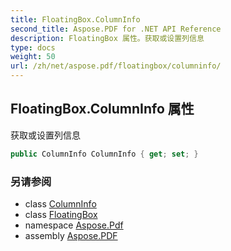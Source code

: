 ```yaml
---
title: FloatingBox.ColumnInfo
second_title: Aspose.PDF for .NET API Reference
description: FloatingBox 属性。获取或设置列信息
type: docs
weight: 50
url: /zh/net/aspose.pdf/floatingbox/columninfo/
---
```

## FloatingBox.ColumnInfo 属性

获取或设置列信息

```csharp
public ColumnInfo ColumnInfo { get; set; }
```

### 另请参阅

* class [ColumnInfo](../../columninfo/)
* class [FloatingBox](../)
* namespace [Aspose.Pdf](../../../aspose.pdf/)
* assembly [Aspose.PDF](../../../)